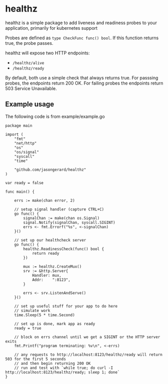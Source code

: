 # healthz

healthz is a simple package to add liveness and readiness probes to your application, primarily for kubernetes support

Probes are defined as `type CheckFunc func() bool`. If this function returns true, the probe passes.

healthz will expose two HTTP endpoints:
- `/healthz/alive`
- `/healthz/ready`

By default, both use a simple check that always returns true. For passsing probes, the endpoints return 200 OK. For failing probes the 
endpoints return 503 Service Unavailable. 

## Example usage

The following code is from example/example.go


```
package main

import (
	"fmt"
	"net/http"
	"os"
	"os/signal"
	"syscall"
	"time"

	"github.com/jasongerard/healthz"
)

var ready = false

func main() {

	errs := make(chan error, 2)

	// setup signal handler (capture CTRL+C)
	go func() {
		signalChan := make(chan os.Signal)
		signal.Notify(signalChan, syscall.SIGINT)
		errs <- fmt.Errorf("%s", <-signalChan)
	}()

	// set up our healthcheck server
	go func() {
		healthz.ReadinessCheck(func() bool {
			return ready
		})

		mux := healthz.CreateMux()
		srv := &http.Server{
			Handler: mux,
			Addr:    ":8123",
		}

		errs <- srv.ListenAndServe()
	}()

	// set up useful stuff for your app to do here
	// simulate work
	time.Sleep(5 * time.Second)

	// set up is done, mark app as ready
	ready = true

	// block on errs channel until we get a SIGINT or the HTTP server exits
	fmt.Printf("program terminating: %v\n", <-errs)

	// any requests to http://localhost:8123/healthz/ready will return 503 for the first 5 seconds
	// and then begin returning 200 OK
	// run and test with `while true; do curl -I http://localhost:8123/healthz/ready; sleep 1; done`
}
```
